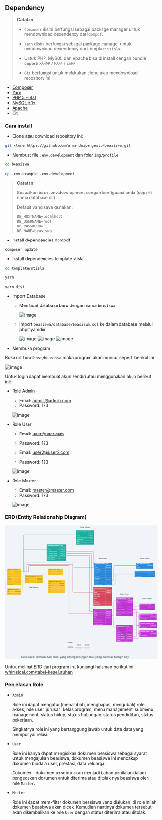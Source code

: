 ## Dependency

> **Catatan**:
>
> -   `Composer` disini berfungsi sebagai package manager untuk mendownload dependency dari `dompdf`.
>
> -   `Yarn` disini berfungsi sebagai package manager untuk mendownload dependency dari template `Stisla`.
>
> -   Untuk PHP, MySQL dan Apache bisa di install dengan bundle seperti `XAMPP` / `MAMP` / `LAMP`
>
> -   `Git` berfungsi untuk melakukan clone atau mendownload repository ini

-   [Composer](https://getcomposer.org/download/)
-   [Yarn](https://yarnpkg.com/)
-   [PHP 5 ~ 8.0](https://www.php.net/releases/8.0/en.php)
-   [MySQL 5.1+](https://downloads.mysql.com/archives/community/)
-   [Apache](https://httpd.apache.org/)
-   [Git](https://git-scm.com/downloads)

### Cara install

-   Clone atau download repository ini:

```sh
git clone https://github.com/armandwipangestu/beasiswa.git
```

-   Membuat file `.env.development` dan foler `img/profile`

```sh
cd beasiswa
```

```sh
cp .env.example .env.development
```

> **Catatan**:
>
> Sesuaikan isian .env.development dengan konfigurasi anda (seperti nama database dll)
>
> Default yang saya gunakan:
> ```
> DB_HOSTNAME=localhost
> DB_USERNAME=root
> DB_PASSWORD=
> DB_NAME=beasiswa
> ```
-   Install dependencies dompdf

```sh
composer update
```

-   Install dependencies template stisla

```sh
cd template/stisla
```

```sh
yarn
```

```sh
yarn dist
```

-   Import Database

    -   Membuat database baru dengan nama `beasiswa`

        ![image](https://github.com/armandwipangestu/beasiswa/assets/64394320/1d206dfe-72ca-41c9-86be-370f5bb82ac4)

    -   Import `beasiswa/database/beasiswa.sql` ke dalam database melalui phpmyamdin

        ![image](https://github.com/armandwipangestu/beasiswa/assets/64394320/b24c8e8c-18b1-41a5-a73d-f54024346b1d)
        ![image](https://github.com/armandwipangestu/beasiswa/assets/64394320/704ca427-bd6d-4f23-93e9-0767b3b11868)
        ![image](https://github.com/armandwipangestu/beasiswa/assets/64394320/22947ae4-b346-45a5-bd38-cbea86c21c31)

-   Membuka program

Buka url `localhost/beasiswa` maka program akan muncul seperti berikut ini

![image](https://github.com/armandwipangestu/beasiswa/assets/64394320/f8bf341d-5db4-4320-8acc-4b04d4fa7f0f)

Untuk login dapat membuat akun sendiri atau menggunakan akun berikut ini:

-   Role Admin

    -   Email: admin@admin.com
    -   Password: 123

    ![image](https://github.com/armandwipangestu/beasiswa/assets/64394320/ef82c78c-2fff-410a-949d-a66670a2641d)

-   Role User

    -   Email: user@user.com
    -   Password: 123

    -   Email: user2@user2.com
    -   Password: 123

    ![image](https://github.com/armandwipangestu/beasiswa/assets/64394320/90203ade-ac40-4fb2-90d7-e4e09a2d34f8)

- Role Master

    -   Email: master@master.com
    -   Password: 123

    ![image](https://github.com/armandwipangestu/beasiswa/assets/64394320/da64be8e-3fcf-406d-8717-03878956d292)

### ERD (Entity Relationship Diagram)

![image](erd/tabel_keseluruhan.png)

Untuk melihat ERD dari program ini, kunjungi halaman berikut ini [whimsical.com/tabel-keseluruhan](https://whimsical.com/tabel-keseluruhan-UbTUmg9vvBiZaeJ61G8pQR)

### Penjelasan Role

- `Admin`

    Role ini dapat mengatur (menambah, menghapus, mengubah) role akses, role user, jurusan, kelas program, menu management, submenu management, status hidup, status hubungan, status pendidikan, status pekerjaan.

    Singkatnya role ini yang bertanggung jawab untuk data data yang mempunyai relasi.

- `User`

    Role ini hanya dapat mengisikan dokumen beasiswa sebagai syarat untuk mengajukan beasiswa, dokumen beasiswa ini mencakup dokumen biodata user, prestasi, data keluarga.

    Dokumen - dokumen tersebut akan menjadi bahan penilaian dalam pengecekan dokumen untuk diterima atau ditolak nya beasiswa oleh role `Master`.

- `Master`

    Role ini dapat mem-filter dokumen beasiswa yang diajukan, di role inilah dokumen beasiswa akan dicek. Kemudian nantinya dokumen tersebut akan dikembalikan ke role `User` dengan status diterima atau ditolak.
